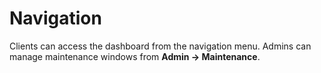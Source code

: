 # Navigation

Clients can access the dashboard from the navigation menu.
Admins can manage maintenance windows from **Admin → Maintenance**.
